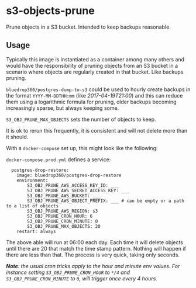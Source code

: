 # s3-objects-prune

Prune objects in a S3 bucket. Intended to keep backups reasonable.

## Usage

Typically this image is instantiated as a container among many others and would have the responsibility of pruning objects from an S3 bucket in a scenario where objects are regularly created in that bucket. Like backups pruning.

`bluedrop360/postgres-dump-to-s3` could be used to hourly create backups in the format `YYYY-MM-DDTHH:mm` (like _2017-04-19T21:00_) and this can reduce them using a logarithmic formula for pruning, older backups becoming increasingly sparse, but always keeping some.

`S3_OBJ_PRUNE_MAX_OBJECTS` sets the number of objects to keep.

It is ok to rerun this frequently, it is consistent and will not delete more than it should.

With a `docker-compose` set up, this might look like the following:

`docker-compose.prod.yml` defines a service:

```
  postgres-drop-restore:
    image: bluedrop360/postgres-drop-restore
    environment:
        S3_OBJ_PRUNE_AWS_ACCESS_KEY_ID: ___
        S3_OBJ_PRUNE_AWS_SECRET_ACCESS_KEY: ___
        S3_OBJ_PRUNE_AWS_BUCKET: ___
        S3_OBJ_PRUNE_AWS_OBJECT_PREFIX: ___ # can be empty or a path to a list of objects
        S3_OBJ_PRUNE_AWS_REGION: s3
        S3_OBJ_PRUNE_CRON_HOUR: 6
        S3_OBJ_PRUNE_CRON_MINUTE: 0
        S3_OBJ_PRUNE_MAX_OBJECTS: 20
    restart: always
```

The above able will run at 06:00 each day. Each time it will delete objects until there are 20 that match the time stamp pattern. Nothing will happen if there are less than that. The process is very quick, taking only seconds.

***Note**: the usual cron tricks apply to the hour and minute env values. For instance setting `S3_OBJ_PRUNE_CRON_HOUR` to `*/4` and `S3_OBJ_PRUNE_CRON_MINUTE` to `0`, will trigger once every 4 hours.*

